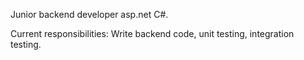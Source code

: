 Junior backend developer asp.net C#.

Current responsibilities: Write backend code, unit testing, integration testing.

<!---
9Lucky9/9Lucky9 is a ✨ special ✨ repository because its `README.md` (this file) appears on your GitHub profile.
You can click the Preview link to take a look at your changes.
--->
